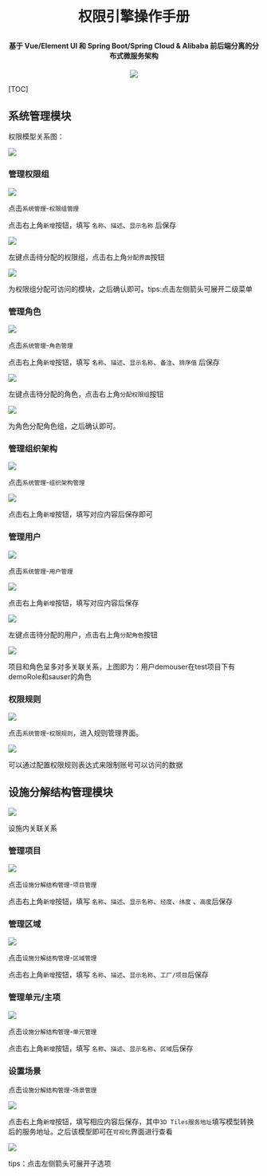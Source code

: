 <h1 align="center" style="margin: 30px 0 30px; font-weight: bold;">权限引擎操作手册</h1>
<h4 align="center">基于 Vue/Element UI 和 Spring Boot/Spring Cloud & Alibaba 前后端分离的分布式微服务架构</h4>
<p align="center">
    <a href="http://imc.smartsolutions.com.cn/login"></a>
    <a href="http://imc.smartsolutions.com.cn/login"><img src="https://img.shields.io/badge/IMC-v3.5.0-brightgreen.svg"></a>	
</p>
[TOC]

## 系统管理模块

权限模型关系图：

![](../img/权限关系.png)

### 管理权限组

![](../img/权限组入口.png)

点击`系统管理`-`权限组管理`

点击右上角`新增`按钮，填写 `名称`、`描述`、`显示名称` 后保存

![](../img/权限组分配界面.png)

左键点击待分配的权限组，点击右上角`分配界面`按钮

![](../img/权限组分配界面1.png)

为权限组分配可访问的模块，之后确认即可。tips:点击左侧箭头可展开二级菜单

### 管理角色

![](../img/角色管理入口.png)

点击`系统管理`-`角色管理`

点击右上角`新增`按钮，填写 `名称`、`描述`、`显示名称`、`备注`、`排序值` 后保存

![](../img/分配权限组.png)

左键点击待分配的角色，点击右上角`分配权限组`按钮

![](../img/分配权限组1.png)

为角色分配角色组，之后确认即可。

### 管理组织架构

![](../img/组织架构入口.png)

点击`系统管理`-`组织架构管理`

![](../img/新增组织.png)

点击右上角`新增`按钮，填写对应内容后保存即可

### 管理用户

![](../img/用户管理入口.png)

点击`系统管理`-`用户管理`

![](../img/新增用户.png)

点击右上角`新增`按钮，填写对应内容后保存

![](../img/分配角色.png)

左键点击待分配的用户，点击右上角`分配角色`按钮

![](../img/分配角色1.png)

项目和角色呈多对多关联关系，上图即为：用户demouser在test项目下有demoRole和sauser的角色

### 权限规则

![](../img/权限规则.png)

点击`系统管理`-`权限规则`，进入规则管理界面。

![](../img/权限规则2.png)

可以通过配置权限规则表达式来限制账号可以访问的数据

## 设施分解结构管理模块

![](../img/设施分解关系.png)

设施内关联关系

### 管理项目

![](../img/项目管理入口.png)

点击`设施分解结构管理`-`项目管理`

点击右上角`新增`按钮，填写 `名称`、`描述`、`显示名称`、`经度`、`纬度` 、`高度`后保存    

### 管理区域

![](../img/区域管理入口.png)

点击`设施分解结构管理`-`区域管理`

点击右上角`新增`按钮，填写 `名称`、`描述`、`显示名称`、`工厂/项目`后保存

### 管理单元/主项

![](../img/单元管理.png)

点击`设施分解结构管理`-`单元管理`

点击右上角`新增`按钮，填写 `名称`、`描述`、`显示名称`、`区域`后保存

### 设置场景

点击`设施分解结构管理`-`场景管理`

![](../img/新增场景.png)

点击右上角`新增`按钮，填写相应内容后保存，其中`3D Tiles服务地址`填写模型转换后的服务地址。之后该模型即可在`可视化`界面进行查看

![](../img/设施选项.png)

tips：点击左侧箭头可展开子选项